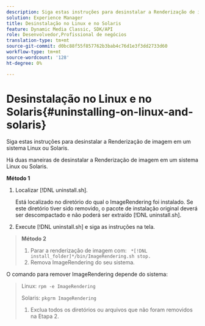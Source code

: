 ```yaml
---
description: Siga estas instruções para desinstalar a Renderização de imagem em um sistema Linux ou Solaris.
solution: Experience Manager
title: Desinstalação no Linux e no Solaris
feature: Dynamic Media Classic, SDK/API
role: Desenvolvedor,Profissional de negócios
translation-type: tm+mt
source-git-commit: d0bc88f55f857762b3bab4c76d1e3f3dd2733d60
workflow-type: tm+mt
source-wordcount: '128'
ht-degree: 0%

---
```



# Desinstalação no Linux e no Solaris{#uninstalling-on-linux-and-solaris}

Siga estas instruções para desinstalar a Renderização de imagem em um sistema Linux ou Solaris.

Há duas maneiras de desinstalar a Renderização de imagem em um sistema Linux ou Solaris.

**Método 1**

1. Localizar [!DNL uninstall.sh].

   Está localizado no diretório do qual o ImageRendering foi instalado. Se este diretório tiver sido removido, o pacote de instalação original deverá ser descompactado e não poderá ser extraído [!DNL uninstall.sh].
1. Execute [!DNL uninstall.sh] e siga as instruções na tela.

>**Método 2**
>
>1. Parar a renderização de imagem com: ` *[!DNL install_folder]*/bin/ImageRendering.sh stop.`
>1. Remova ImageRendering do seu sistema.

>
>   
O comando para remover ImageRendering depende do sistema:
>
>   Linux: `rpm -e ImageRendering`
>
>   Solaris: `pkgrm ImageRendering`
>
>1. Exclua todos os diretórios ou arquivos que não foram removidos na Etapa 2.

>



